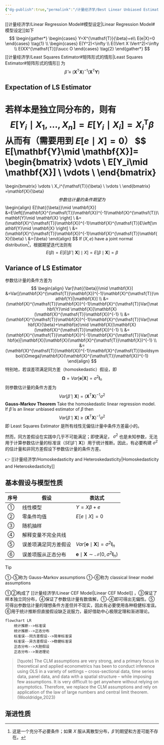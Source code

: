 ```yaml
---
{"dg-publish":true,"permalink":"/计量经济学/Best Linear Unbiased Estimator/"}
---
```


[[计量经济学/Linear Regression Model#模型设定\|Linear Regression Model#模型设定]]如下
$$
\begin{gather*}
\begin{cases}
Y=X^{\mathsf{T}}{\beta}+e\\
E(e|X)=0
\end{cases} \tag{1} \\
\begin{cases}
E(Y^2)<\infty \\
E(\Vert X \Vert^2)<\infty \\
E(XX^{\mathsf{T}})\succ O
\end{cases} \tag{2}
\end{gather*}
$$
[[计量经济学/Least Squares Estimator#矩阵形式的情形\|Least Squares Estimator#矩阵形式的情形]] 为
$$
\hat{{\beta}}\equiv\left(\mathbf{X}^{\mathsf{T}}\mathbf{X} \right)^{-1}\left(\mathbf{X}^{\mathsf{T}}\mathbf{Y} \right)
$$

## Expectation of LS Estimator

若样本是独立同分布的，则有
$$
E[Y_i\mid X_1,\ldots,X_n]=E[Y_i\mid X_i]=X_i^{\mathsf{T}}{\beta}
$$
从而有（需要用到 $E[e\mid X]=0$）
$$
E[\mathbf{Y}\mid \mathbf{X}]=
\begin{bmatrix}
\vdots \\
E[Y_i\mid \mathbf{X}] \\
\vdots \\
\end{bmatrix}
=
\begin{bmatrix}
\vdots \\
X_i^{\mathsf{T}}{\beta} \\
\vdots \\
\end{bmatrix}
=\mathbf{X}{\beta}
$$
参数估计量的条件期望为
$$
\begin{align}
E[\hat{{\beta}}\mid \mathbf{X}]
&=E\left[(\mathbf{X}^{\mathsf{T}}\mathbf{X})^{-1}\mathbf{X}^{\mathsf{T}}\mathbf{Y}\mid \mathbf{X} \right] \\
&=(\mathbf{X}^{\mathsf{T}}\mathbf{X})^{-1}\mathbf{X}^{\mathsf{T}}E\left[\mathbf{Y}\mid \mathbf{X} \right] \\
&=(\mathbf{X}^{\mathsf{T}}\mathbf{X})^{-1}\mathbf{X}^{\mathsf{T}}\mathbf{X}{\beta} \\
&={\beta}
\end{align}
$$
If $(X,e)$ have a joint normal distribution[^1]，根据期望迭代法则有
$$
E({\beta})=E[E[\hat{{\beta}}\mid \mathbf{X}]\mid X]=E[{\beta}\mid \mathbf{X}]={\beta}
$$
[^1]: 这是一个充分不必要条件；如果 $X$ 服从离散型分布，$\hat{{\beta}}$ 的期望和方差可能不存在。

## Variance of LS Estimator

参数估计量的条件方差为
$$
\begin{align}
Var[\hat{{\beta}}\mid \mathbf{X}]
&=Var[(\mathbf{X}^{\mathsf{T}}\mathbf{X})^{-1}\mathbf{X}^{\mathsf{T}}\mathbf{Y}|\mathbf{X}] \\
&=(\mathbf{X}^{\mathsf{T}}\mathbf{X})^{-1}\mathbf{X}^{\mathsf{T}}Var[\mathbf{Y}\mid \mathbf{X}]\mathbf{X}(\mathbf{X}^{\mathsf{T}}\mathbf{X})^{-1} \\
&=(\mathbf{X}^{\mathsf{T}}\mathbf{X})^{-1}\mathbf{X}^{\mathsf{T}}Var[\mathbf{X}{\beta}+\mathbf{e}\mid \mathbf{X}]\mathbf{X}(\mathbf{X}^{\mathsf{T}}\mathbf{X})^{-1} \\
&=(\mathbf{X}^{\mathsf{T}}\mathbf{X})^{-1}\mathbf{X}^{\mathsf{T}}Var[\mathbf{e}|\mathbf{X}]\mathbf{X}(\mathbf{X}^{\mathsf{T}}\mathbf{X})^{-1} \\
&=(\mathbf{X}^{\mathsf{T}}\mathbf{X})^{-1}\mathbf{X}^{\mathsf{T}}\boldsymbol{\Omega}\mathbf{X}(\mathbf{X}^{\mathsf{T}}\mathbf{X})^{-1}
\end{align}
$$
特别地，若误差项满足同方差（homoskedastic）假设，即
$$
\boldsymbol{\Omega}=Var[\mathbf{e}|\mathbf{X}]=\sigma^{2} \mathbf{I}_{n}
$$
则参数估计量的条件方差为
$$
Var[\hat{{\beta}}\mid \mathbf{X}]=(\mathbf{X}^{\mathsf{T}}\mathbf{X})^{-1}\sigma^{2}
$$
**Gauss-Markov Theorem** Take the homoskedastic linear regression model. If $\tilde{{\beta}}$ is an linear unbiased estimator of ${\beta}$ then
$$
Var[\tilde{{\beta}}\mid \mathbf{X}]\ge (\mathbf{X}^{\mathsf{T}}\mathbf{X})^{-1}\sigma^{2}
$$
即 Least Squares Estimator 是所有线性无偏估计量中条件方差最小的。

然而，同方差假设在实践中几乎不可能满足；即使满足， $\sigma^{2}$ 也是未知参数，无法用于计算参数估计量的标准误（$SE[\hat{\beta}\mid \mathbf{X}]$）用于统计推断。因此，有必要构建 $\sigma^{2}$ 的估计量和非同方差假设下参数估计量的条件方差。

👉 [[计量经济学/Homoskedasticity and Heteroskedasticity\|Homoskedasticity and Heteroskedasticity]]

## 基本假设与模型性质

| 序号 | 假设                 | 表达式         |
| ---- | -------------------- | -------------- |
| ①    | 线性模型             | $Y=X\beta+e$   |
| ②    | 零条件均值           | $E[e\mid X]=0$ | 
| ③    | 随机抽样             |                |
| ④    | 解释变量不完全共线   |                |
| ⑤    | 误差项满足同方差假设 | $Var[\mathbf{e}\mid\mathbf{X}]=\sigma^{2} \mathbf{I}_{n}$|
| ⑥    | 误差项服从正态分布   | $\mathbf{e}\mid\mathbf{X}\sim \mathcal{N}(0,\sigma^{2} \mathbf{I}_{n})$ |


> [!tip]
> ①-⑤称为 Gauss–Markov assumptions
> ①-⑥称为 classical linear model assumptions
> 
> ①②构成了 [[计量经济学/Linear CEF Model\|Linear CEF Model]] ，③保证了样本独立同分布，④保证了参数估计量有数值解，①-④即可得出无偏性。⑤可得出参数估计量的理想条件方差但并不现实，因此有必要使用各种稳健标准误。⑥用于统计推断但直接假设缺乏说服力，最好借助中心极限定理和渐进理论。
> 

```mermaid
flowchart LR
    统计推断-->标准误
    统计推断-->正态分布
    标准误--同方差假设-->简单标准误
    标准误--异方差假设-->稳健标准误
    正态分布-->大胆假设
    正态分布-->渐进理论

```

> [!quote]
> The CLM assumptions are very strong, and a primary focus in theoretical and applied econometrics has been to conduct inference using OLS in a variety of settings – cross-sectional data, time series data, panel data, and data with a spatial structure – while imposing few assumptions. It is very difficult to get anywhere without relying on asymptotics. Therefore, we replace the CLM assumptions and rely on application of the law of large numbers and central limit theorem.(Wooldridge,2023)

## 渐进性质

